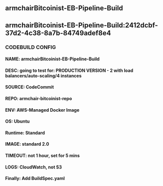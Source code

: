 ## armchairBitcoinist-EB-Pipeline-Build
## armchairBitcoinist-EB-Pipeline-Build:2412dcbf-37d2-4c38-8a7b-84749adef8e4
### CODEBUILD CONFIG
#### NAME: armchairBitcoinist-EB-Pipeline-Build
#### DESC: going to test for: PRODUCTION VERSION - 2 with load balancers/auto-scaling/4 instances
#### SOURCE: CodeCommit
#### REPO: armchair-bitcoinist-repo
#### ENV: AWS-Managed Docker Image
#### OS: Ubuntu
#### Runtime: Standard
#### IMAGE: standard 2.0
#### TIMEOUT: not 1 hour, set for 5 mins
#### LOGS: CloudWatch, not S3
#### Finally: Add BuildSpec.yaml